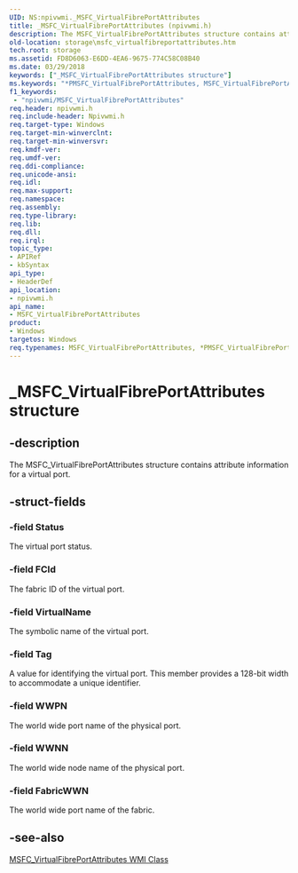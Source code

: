 ```yaml
---
UID: NS:npivwmi._MSFC_VirtualFibrePortAttributes
title: _MSFC_VirtualFibrePortAttributes (npivwmi.h)
description: The MSFC_VirtualFibrePortAttributes structure contains attribute information for a virtual port.
old-location: storage\msfc_virtualfibreportattributes.htm
tech.root: storage
ms.assetid: FD8D6063-E6DD-4EA6-9675-774C58C08B40
ms.date: 03/29/2018
keywords: ["_MSFC_VirtualFibrePortAttributes structure"]
ms.keywords: "*PMSFC_VirtualFibrePortAttributes, MSFC_VirtualFibrePortAttributes, MSFC_VirtualFibrePortAttributes structure [Storage Devices], PMSFC_VirtualFibrePortAttributes, PMSFC_VirtualFibrePortAttributes structure pointer [Storage Devices], _MSFC_VirtualFibrePortAttributes, npivwmi/MSFC_VirtualFibrePortAttributes, npivwmi/PMSFC_VirtualFibrePortAttributes, storage.msfc_virtualfibreportattributes"
f1_keywords:
 - "npivwmi/MSFC_VirtualFibrePortAttributes"
req.header: npivwmi.h
req.include-header: Npivwmi.h
req.target-type: Windows
req.target-min-winverclnt: 
req.target-min-winversvr: 
req.kmdf-ver: 
req.umdf-ver: 
req.ddi-compliance: 
req.unicode-ansi: 
req.idl: 
req.max-support: 
req.namespace: 
req.assembly: 
req.type-library: 
req.lib: 
req.dll: 
req.irql: 
topic_type:
- APIRef
- kbSyntax
api_type:
- HeaderDef
api_location:
- npivwmi.h
api_name:
- MSFC_VirtualFibrePortAttributes
product:
- Windows
targetos: Windows
req.typenames: MSFC_VirtualFibrePortAttributes, *PMSFC_VirtualFibrePortAttributes
---
```


# _MSFC_VirtualFibrePortAttributes structure


## -description


The MSFC_VirtualFibrePortAttributes structure contains attribute information for a virtual port.


## -struct-fields




### -field Status

The virtual port status.


### -field FCId

The fabric ID of the virtual port.


### -field VirtualName

The symbolic name of the virtual port.


### -field Tag

A value for identifying the virtual port. This member provides a 128-bit width to accommodate a unique identifier.


### -field WWPN

The world wide port name of the physical port.


### -field WWNN

The world wide node name of the physical port.


### -field FabricWWN

The world wide port name of the fabric.


## -see-also




<a href="https://docs.microsoft.com/windows-hardware/drivers/storage/msfc-virtualfibreportattributes-wmi-class">MSFC_VirtualFibrePortAttributes WMI Class</a>
 

 

